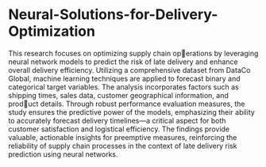 # Neural-Solutions-for-Delivery-Optimization

This research focuses on optimizing supply chain operations by leveraging neural network models to predict the risk of late delivery and enhance overall delivery efficiency. Utilizing a comprehensive dataset from DataCo Global, machine learning techniques are applied to forecast binary and categorical target variables. The analysis incorporates factors such as shipping times, sales data, customer geographical information, and product details. Through robust performance evaluation measures, the study ensures the predictive power of the models, emphasizing their ability to accurately forecast delivery timelines—a critical aspect for both customer satisfaction and logistical efficiency. The findings provide valuable, actionable insights for preemptive measures, reinforcing the reliability of supply chain processes in the context of late delivery risk prediction using neural networks.

